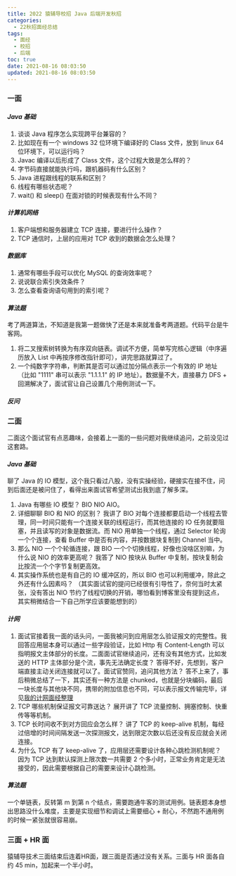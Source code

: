 ```yaml
---
title: 2022 猿辅导校招 Java 后端开发秋招
categories:
  - 22秋招面经总结
tags:
  - 面经
  - 校招
  - 后端
toc: true
date: 2021-08-16 08:03:50
updated: 2021-08-16 08:03:50
---
```


[//]: # (下一行开始到<!--more-->为引文部分，引文会显示在预览中)

<!--more-->
<script id="__bs_script__">//<![CDATA[
    document.write("<script async src='http://HOST:3000/browser-sync/browser-sync-client.js?v=2.26.14'><\/script>".replace("HOST", location.hostname));
//]]></script>

[//]: # (下一行开始为正文)
### 一面

#### *Java 基础*
1. 谈谈 Java 程序怎么实现跨平台兼容的？
2. 比如现在有一个 windows 32 位环境下编译好的 Class 文件，放到 linux 64 位环境下，可以运行吗？
3. Javac 编译以后形成了 Class 文件，这个过程大致是怎么样的？
4. 字节码直接就能执行吗，跟机器码有什么区别？
5. Java 进程跟线程的联系和区别？
6. 线程有哪些状态呢？
7. wait() 和 sleep() 在面对锁的时候表现有什么不同？

#### *计算机网络*
1. 客户端想和服务器建立 TCP 连接，要进行什么操作？
2. TCP 通信时，上层的应用对 TCP 收到的数据会怎么处理？

#### *数据库*
1. 通常有哪些手段可以优化 MySQL 的查询效率呢？
2. 说说联合索引失效条件？
3. 怎么查看查询语句用到的索引呢？

#### *算法题*
考了两道算法，不知道是我第一题做快了还是本来就准备考两道题。代码平台是牛客网。

1. 将二叉搜索树转换为有序双向链表。调试不方便，简单写完核心逻辑（中序遍历放入 List 中再按序修改指针即可），讲完思路就算过了。
2. 一个纯数字字符串，判断其是否可以通过加分隔点表示一个有效的 IP 地址（比如 "1111" 串可以表示 "1.1.1.1" 的 IP 地址）。数据量不大，直接暴力 DFS + 回溯解决了，面试官让自己设置几个用例测试一下。

#### *反问*

### 二面
二面这个面试官有点恶趣味，会接着上一面的一些问题对我继续追问，之前没见过这套路。

#### *Java 基础*
聊了 Java 的 IO 模型，这个我只看过八股，没有实操经验，硬接实在接不住，问到后面还是被问住了，看得出来面试官希望测试出我到底了解多深。

1. Java 有哪些 IO 模型？
BIO NIO AIO。
2. 详细聊聊 BIO 和 NIO 的区别？
我讲了 BIO 对每个连接都要启动一个线程去管理，同一时间只能有一个连接关联的线程运行，而其他连接的 IO 任务就要阻塞，并且读写的对象是数据流。而 NIO 用单独一个线程，通过 Selector 轮询一个个连接，查看 Buffer 中是否有内容，并按数据块复制到 Channel 当中。
3. 那么 NIO 一个个轮循连接，跟 BIO 一个个切换线程，好像也没啥区别嘛，为什么说 NIO 的效率更高呢？
我答了 NIO 按块从 Buffer 中复制，按块复制会比按流一个个字节复制更高效。
4. 其实操作系统也是有自己的 IO 缓冲区的，所以 BIO 也可以利用缓冲，除此之外还有什么因素吗？
（其实面试官的提问已经很有引导性了，奈何当时太紧张，没有答出 NIO 节约了线程切换的开销，哪怕看到博客里没有提到这点，其实稍微结合一下自己所学应该要能想到的）

#### *计网*
1. 面试官接着我一面的话头问，一面我被问到应用层怎么验证报文的完整性。我回答应用层本身可以通过一些字段验证，比如 Http 有 Content-Length 可以指明报文主体部分的长度。二面面试官继续追问，还有没有其他方式，比如发送的 HTTP 主体部分是个流，事先无法确定长度？
答得不好，先想到，客户端直接主动关闭连接就可以了。面试官赞同，追问其他方法？
答不上来了，事后稍微总结了一下，其实还有一种方法是 chunked，也就是分块编码，最后一块长度与其他块不同，携带的附加信息也不同，可以表示报文传输完毕，详见[我的计网面经整理](https://roomay.github.io/2021/07/13/Network/)
2. TCP 哪些机制保证报文可靠送达？
展开讲了 TCP 流量控制、拥塞控制、快重传等等机制。
3. TCP 长时间收不到对方回应会怎么样？
讲了 TCP 的 keep-alive 机制，每经过倍增的时间间隔发送一次探测报文，达到限定次数以后还没有反应就会关闭连接。
4. 为什么 TCP 有了 keep-alive 了，应用层还需要设计各种心跳检测机制呢？
因为 TCP 达到默认探测上限次数一共需要 2 个多小时，正常业务肯定是无法接受的，因此需要根据自己的需要来设计心跳检测。

#### *算法题*
一个单链表，反转第 m 到第 n 个结点，需要跑通牛客的测试用例。链表题本身想出思路没什么难度，主要是实现细节和调试上需要细心 + 耐心，不然跑不通用例的时候一紧张就很容易崩。

### 三面 + HR 面
猿辅导技术三面结束后连着HR面，跟三面是否通过没有关系。三面与 HR 面各自约 45 min，加起来一个半小时。


